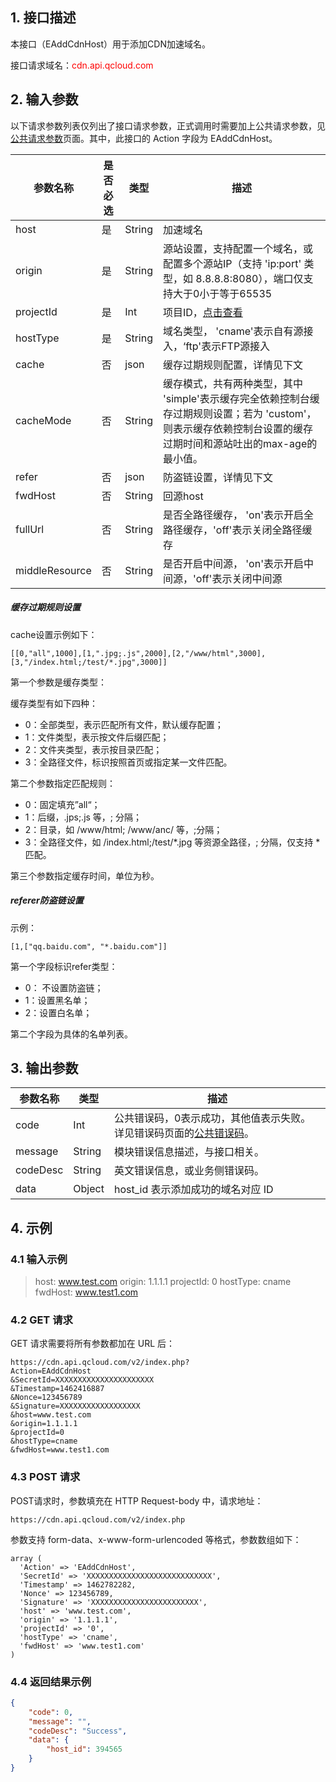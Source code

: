 ## 1. 接口描述

本接口（EAddCdnHost）用于添加CDN加速域名。

接口请求域名：<font style="color:red">cdn.api.qcloud.com</font>


## 2. 输入参数

以下请求参数列表仅列出了接口请求参数，正式调用时需要加上公共请求参数，见[公共请求参数](http://tcecqpoc.fsphere.cn/doc/api/231/4473)页面。其中，此接口的 Action 字段为 EAddCdnHost。

| 参数名称    | 是否必选 | 类型     | 描述                                       |
| ------- | ----------- | ------ | -------------------- |
| host    | 是    | String | 加速域名 |
| origin | 是 | String | 源站设置，支持配置一个域名，或配置多个源站IP（支持 'ip:port' 类型，如 8.8.8.8:8080），端口仅支持大于0小于等于65535 |
| projectId | 是 | Int | 项目ID，[点击查看](http://console.tce.fsphere.cn/project) |
| hostType | 是 | String | 域名类型， 'cname'表示自有源接入，‘ftp'表示FTP源接入 |
| cache | 否 | json | 缓存过期规则配置，详情见下文 |
| cacheMode | 否 | String | 缓存模式，共有两种类型，其中 'simple'表示缓存完全依赖控制台缓存过期规则设置；若为 'custom'，则表示缓存依赖控制台设置的缓存过期时间和源站吐出的max-age的最小值。 |
|  refer | 否 | json | 防盗链设置，详情见下文 |
| fwdHost | 否 | String | 回源host |
| fullUrl | 否 | String | 是否全路径缓存， 'on'表示开启全路径缓存，'off'表示关闭全路径缓存 |
| middleResource | 否 | String | 是否开启中间源， 'on'表示开启中间源，'off'表示关闭中间源 |


##### 缓存过期规则设置

cache设置示例如下：
```
[[0,"all",1000],[1,".jpg;.js",2000],[2,"/www/html",3000],[3,"/index.html;/test/*.jpg",3000]]
```
第一个参数是缓存类型：

缓存类型有如下四种：

+ 0：全部类型，表示匹配所有文件，默认缓存配置；
+ 1：文件类型，表示按文件后缀匹配；
+ 2：文件夹类型，表示按目录匹配；
+ 3：全路径文件，标识按照首页或指定某一文件匹配。

第二个参数指定匹配规则：

+ 0：固定填充”all“；
+ 1：后缀，.jps;.js 等，; 分隔；
+ 2：目录，如 /www/html; /www/anc/ 等，;分隔；
+ 3：全路径文件，如 /index.html;/test/*.jpg 等资源全路径，; 分隔，仅支持 * 匹配。

第三个参数指定缓存时间，单位为秒。

##### referer防盗链设置

示例：
```
[1,["qq.baidu.com", "*.baidu.com"]]
```

第一个字段标识refer类型：

+ 0： 不设置防盗链；
+ 1：设置黑名单；
+ 2：设置白名单；

第二个字段为具体的名单列表。



## 3. 输出参数

| 参数名称     | 类型     | 描述                                       |
| -------- | ------ | ---------------------------------------- |
| code     | Int    | 公共错误码，0表示成功，其他值表示失败。详见错误码页面的[公共错误码](http://tcecqpoc.fsphere.cn/doc/api/231/5078#1.-.E5.85.AC.E5.85.B1.E9.94.99.E8.AF.AF.E7.A0.81)。 |
| message  | String | 模块错误信息描述，与接口相关。                          |
| codeDesc | String | 英文错误信息，或业务侧错误码。                          |
| data     | Object | host_id 表示添加成功的域名对应 ID |


## 4. 示例

### 4.1 输入示例

> host: www.test.com
> origin: 1.1.1.1
> projectId: 0
> hostType: cname
> fwdHost: www.test1.com

### 4.2 GET 请求

GET 请求需要将所有参数都加在 URL 后：

```
https://cdn.api.qcloud.com/v2/index.php?
Action=EAddCdnHost
&SecretId=XXXXXXXXXXXXXXXXXXXXXX
&Timestamp=1462416887
&Nonce=123456789
&Signature=XXXXXXXXXXXXXXXXXX
&host=www.test.com
&origin=1.1.1.1
&projectId=0
&hostType=cname
&fwdHost=www.test1.com
```

### 4.3 POST 请求

POST请求时，参数填充在 HTTP Request-body 中，请求地址：

```
https://cdn.api.qcloud.com/v2/index.php
```

参数支持 form-data、x-www-form-urlencoded 等格式，参数数组如下：

```
array (
  'Action' => 'EAddCdnHost',
  'SecretId' => 'XXXXXXXXXXXXXXXXXXXXXXXXXXXX',
  'Timestamp' => 1462782282,
  'Nonce' => 123456789,
  'Signature' => 'XXXXXXXXXXXXXXXXXXXXXXXX',
  'host' => 'www.test.com',
  'origin' => '1.1.1.1',
  'projectId' => '0',
  'hostType' => 'cname',
  'fwdHost' => 'www.test1.com'
)

```

### 4.4 返回结果示例

```json
{
    "code": 0,
    "message": "",
    "codeDesc": "Success",
    "data": {
        "host_id": 394565
    }
}
```























